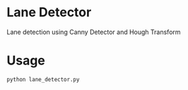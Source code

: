 # Lane Detector 
Lane detection using Canny Detector and Hough Transform

# Usage

```
python lane_detector.py
```
